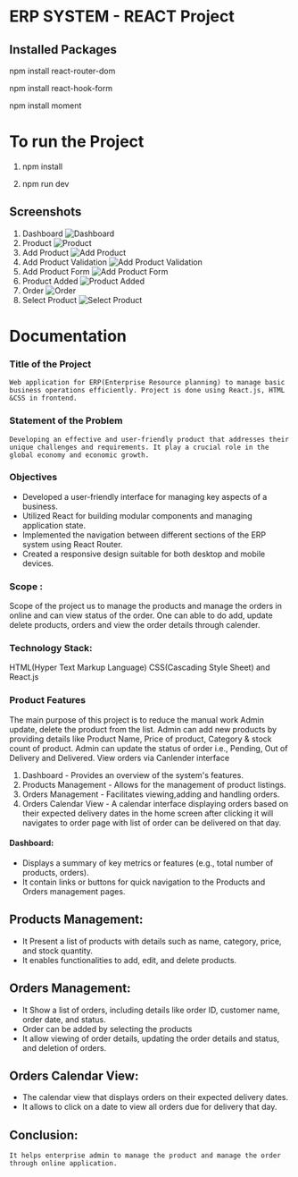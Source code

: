 # ERP SYSTEM - REACT Project

## Installed Packages

npm install react-router-dom

npm install react-hook-form

npm install moment




# To run the Project 
1. npm install

2. npm run dev 


## Screenshots 
1. Dashboard
   ![Dashboard](https://github.com/roopamogaveer/erp-system-project/blob/master/screenshots/Dashboard.png)
2. Product
   ![Product](https://github.com/roopamogaveer/erp-system-project/blob/master/screenshots/product.png)
3. Add Product
   ![Add Product](https://github.com/roopamogaveer/erp-system-project/blob/master/screenshots/add_product.png)
4. Add Product Validation
   ![Add Product Validation](https://github.com/roopamogaveer/erp-system-project/blob/master/screenshots/add_product_validation.png)
5. Add Product Form
   ![Add Product Form](https://github.com/roopamogaveer/erp-system-project/blob/master/screenshots/add_product_form.png)
6. Product Added
   ![Product Added](https://github.com/roopamogaveer/erp-system-project/blob/master/screenshots/product_added.png)
7. Order
   ![Order](https://github.com/roopamogaveer/erp-system-project/blob/master/screenshots/order.png)
8. Select Product
   ![Select Product](https://github.com/roopamogaveer/erp-system-project/blob/master/screenshots/select_product.png)

# Documentation 

### Title of the Project
	Web application for ERP(Enterprise Resource planning) to manage basic business operations efficiently. Project is done using React.js, HTML &CSS in frontend.

### Statement of the Problem
	Developing an effective and user-friendly product that addresses their unique challenges and requirements. It play a crucial role in the global economy and economic growth.

### Objectives
*	Developed a user-friendly interface for managing key aspects of a business.
*	Utilized React for building modular components and managing application state.
*	Implemented the navigation between different sections of the ERP system using React Router.
*	Created a responsive design suitable for both desktop and mobile devices.


### Scope :
Scope of the project us to manage the products and manage the orders in online and can view status of the order. One can able to do add, update delete products, orders and  view the order details through calender.


### Technology Stack:
HTML(Hyper Text Markup Language) CSS(Cascading Style Sheet) and React.js


### Product Features
The main purpose of this project is to reduce the manual work   Admin update, delete the product from the  list. Admin can add new products by providing details like Product Name, Price of product, Category & stock count of product. Admin can update the status of order i.e., Pending, Out of Delivery and Delivered. View orders via Canlender interface

1. Dashboard - Provides an overview of the system's features.
2. Products Management - Allows for the management of product listings.
3. Orders Management - Facilitates viewing,adding and handling orders.
4. Orders Calendar View - A calendar interface displaying orders based on their expected delivery dates in the home screen after clicking it will navigates to order page with list of order can be delivered on that day. 

#### Dashboard:
*	Displays a summary of key metrics or features (e.g., total number of products, orders).
*	It contain links or buttons for quick navigation to the Products and Orders management pages.


## Products Management:
*	It Present a list of products with details such as name, category, price, and stock quantity.
*	It enables functionalities to add, edit, and delete products.

## Orders Management:

*	It Show a list of orders, including details like order ID, customer name, order date, and status.
*   Order can be added by selecting the products
*	It allow viewing of order details, updating the order details and status, and deletion of orders.

## Orders Calendar View:
*	The calendar view that displays orders on their expected delivery dates.
*	It allows to click on a date to view all orders due for delivery that day.


## Conclusion:
	It helps enterprise admin to manage the product and manage the order through online application.



